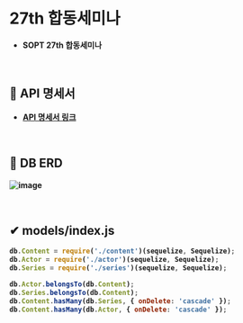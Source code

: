 # **27th 합동세미나**

- <b> SOPT 27th 합동세미나 
 <br>


## **📑 API 명세서**

- <a href="https://github.com/SOPT27-WEBXSERVER/SERVER/wiki"> **API 명세서 링크** </a> 
<br>


## **📙 DB ERD**
![image](https://user-images.githubusercontent.com/37949197/101240755-9dc9b080-3734-11eb-8e71-332ce259e9d7.png)

 <br>

## ✔ **models/index.js**

```jsx
db.Content = require('./content')(sequelize, Sequelize);
db.Actor = require('./actor')(sequelize, Sequelize);
db.Series = require('./series')(sequelize, Sequelize);

db.Actor.belongsTo(db.Content);
db.Series.belongsTo(db.Content);
db.Content.hasMany(db.Series, { onDelete: 'cascade' });
db.Content.hasMany(db.Actor, { onDelete: 'cascade' });
```

